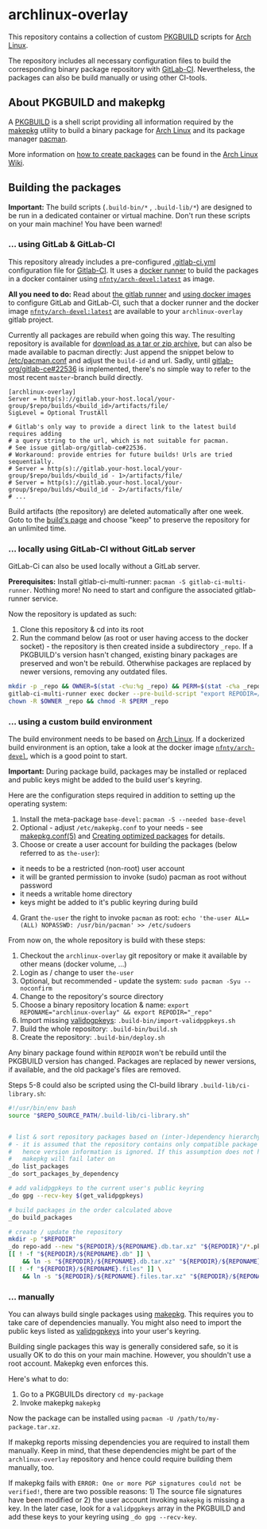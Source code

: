 # archlinux-overlay
This repository contains a collection of custom [PKGBUILD](https://wiki.archlinux.org/index.php/PKGBUILD) scripts for [Arch Linux](https://wiki.archlinux.org/index.php/Arch_Linux).

The repository includes all necessary configuration files to build the corresponding binary package repository with [GitLab-CI](https://about.gitlab.com/gitlab-ci/). Nevertheless, the packages can also be build manually or using other CI-tools.


## About PKGBUILD and makepkg
A [PKGBUILD](https://wiki.archlinux.org/index.php/PKGBUILD) is a shell script providing all information required by the [makepkg](https://wiki.archlinux.org/index.php/Makepkg) utility to build a binary package for [Arch Linux](https://wiki.archlinux.org/index.php/Arch_Linux) and its package manager [pacman](https://wiki.archlinux.org/index.php/Pacman).

More information on [how to create packages](https://wiki.archlinux.org/index.php/Creating_packages) can be found in the [Arch Linux Wiki](https://wiki.archlinux.org/).


## Building the packages

**Important:** The build scripts (`.build-bin/*` , `.build-lib/*`) are designed to be run in a dedicated container or virtual machine. Don't run these scripts on your main machine! You have been warned!

### ... using GitLab & GitLab-CI
This repository already includes a pre-configured [.gitlab-ci.yml](https://docs.gitlab.com/ce/ci/yaml/README.html) configuration file for [Gitlab-CI](https://about.gitlab.com/gitlab-ci/). It uses a [docker runner](https://docs.gitlab.com/ce/ci/docker/using_docker_images.html) to build the packages in a docker container using [`nfnty/arch-devel:latest`](https://hub.docker.com/r/nfnty/arch-devel/) as image.

**All you need to do:** Read about [the gitlab runner](https://docs.gitlab.com/runner/) and [using docker images](https://docs.gitlab.com/ce/ci/docker/using_docker_images.html) to configure GitLab and GitLab-CI, such that a docker runner and the docker image [`nfnty/arch-devel:latest`](https://hub.docker.com/r/nfnty/arch-devel/) are available to your `archlinux-overlay` gitlab project.

Currently all packages are rebuild when going this way. The resulting repository is available for [download as a tar or zip archive](https://gitlab.com/help/user/project/builds/artifacts.md#downloading-build-artifacts), but can also be made available to pacman directly: Just append the snippet below to [/etc/pacman.conf](https://www.archlinux.org/pacman/pacman.conf.5.html) and adjust the `build-id` and url. Sadly, until [gitlab-org/gitlab-ce#22536](https://gitlab.com/gitlab-org/gitlab-ce/issues/22536) is implemented, there's no simple way to refer to the most recent `master`-branch build directly. 

```
[archlinux-overlay]
Server = http(s)://gitlab.your-host.local/your-group/$repo/builds/<build_id>/artifacts/file/
SigLevel = Optional TrustAll

# Gitlab's only way to provide a direct link to the latest build requires adding
# a query string to the url, which is not suitable for pacman.
# See issue gitlab-org/gitlab-ce#22536.
# Workaround: provide entries for future builds! Urls are tried sequentially.
# Server = http(s)://gitlab.your-host.local/your-group/$repo/builds/<build_id - 1>/artifacts/file/
# Server = http(s)://gitlab.your-host.local/your-group/$repo/builds/<build_id - 2>/artifacts/file/
# ...
```

Build artifacts (the repository) are deleted automatically after one week. Goto to the [build's page](https://gitlab.com/help/user/project/builds/artifacts.md#browsing-build-artifacts) and choose "keep" to preserve the repository for an unlimited time.

### ... locally using GitLab-CI without GitLab server
GitLab-Ci can also be used locally without a GitLab server.

**Prerequisites:** Install gitlab-ci-multi-runner: `pacman -S gitlab-ci-multi-runner`. Nothing more! No need to start and configure the associated gitlab-runner service.

Now the repository is updated as such:
1. Clone this repository & cd into its root
2. Run the command below (as root or user having access to the docker socket) - the repository is then created inside a subdirectory `_repo`. If a PKGBUILD's version hasn't changed, existing binary packages are preserved and won't be rebuild. Otherwhise packages are replaced by newer versions, removing any outdated files.

```bash
mkdir -p _repo && OWNER=$(stat -c%u:%g _repo) && PERM=$(stat -c%a _repo) && \
gitlab-ci-multi-runner exec docker --pre-build-script "export REPODIR=/repo && chown -R nobody /repo && chmod -R u+rwx /repo" --docker-volumes "$PWD/_repo:/repo" build_repo; \
chown -R $OWNER _repo && chmod -R $PERM _repo
```

### ... using a custom build environment
The build environment needs to be based on [Arch Linux](https://wiki.archlinux.org/index.php/Arch_Linux). If a dockerized build environment is an option, take a look at the docker image [`nfnty/arch-devel`](https://hub.docker.com/r/nfnty/arch-devel/), which is a good point to start.

**Important:** During package build, packages may be installed or replaced and public keys might be added to the build user's keyring.

Here are the configuration steps required in addition to setting up the operating system: 
1. Install the meta-package `base-devel`: `pacman -S --needed base-devel`
2. Optional - adjust `/etc/makepkg.conf` to your needs - see [makepkg.conf(5)](https://www.archlinux.org/pacman/makepkg.conf.5.html) and [Creating optimized packages](https://wiki.archlinux.org/index.php/Makepkg#Creating_optimized_packages) for details.
3. Choose or create a user account for building the packages (below referred to as `the-user`):
  * it needs to be a restricted (non-root) user account
  * it will be granted permission to invoke (sudo) pacman as root without password
  * it needs a writable home directory
  * keys might be added to it's public keyring during build
4. Grant `the-user` the right to invoke `pacman` as root: `echo 'the-user ALL=(ALL) NOPASSWD: /usr/bin/pacman' >> /etc/sudoers`

From now on, the whole repository is build with these steps:
1. Checkout the `archlinux-overlay` git repository or make it available by other means (docker volume, ...)
2. Login as / change to user `the-user`
3. Optional, but recommended - update the system: `sudo pacman -Syu --noconfirm`
4. Change to the repository's source directory
5. Choose a binary repository location & name: `export REPONAME="archlinux-overlay" && export REPODIR="_repo"`
6. Import missing [validpgpkeys](https://wiki.archlinux.org/index.php/PKGBUILD#validpgpkeys): `.build-bin/import-validpgpkeys.sh`
7. Build the whole repository: `.build-bin/build.sh`
8. Create the repository: `.build-bin/deploy.sh`

Any binary package found within `REPODIR` won't be rebuild until the PKGBUILD version has changed. Packages are replaced by newer versions, if available, and the old package's files are removed.

Steps 5-8 could also be scripted using the CI-build library `.build-lib/ci-library.sh`:
```bash
#!/usr/bin/env bash
source "$REPO_SOURCE_PATH/.build-lib/ci-library.sh"


# list & sort repository packages based on (inter-)dependency hierarchy
# - it is assumed that the repository contains only compatible package versions,
#   hence version information is ignored. If this assumption does not hold,
#   makepkg will fail later on
_do list_packages
_do sort_packages_by_dependency

# add validpgpkeys to the current user's public keyring
_do gpg --recv-key $(get_validpgpkeys)

# build packages in the order calculated above
_do build_packages

# create / update the repository
mkdir -p "$REPODIR"
_do repo-add --new "${REPODIR}/${REPONAME}.db.tar.xz" "${REPODIR}"/*.pkg.tar.xz
[[ ! -f "${REPODIR}/${REPONAME}.db" ]] \
    && ln -s "${REPODIR}/${REPONAME}.db.tar.xz" "${REPODIR}/${REPONAME}.db"
[[ ! -f "${REPODIR}/${REPONAME}.files" ]] \
    && ln -s "${REPODIR}/${REPONAME}.files.tar.xz" "${REPODIR}/${REPONAME}.files"
```

### ... manually
You can always build single packages using [makepkg](https://wiki.archlinux.org/index.php/Makepkg). This requires you to take care of dependencies manually. You might also need to import the public keys listed as [validpgpkeys](https://wiki.archlinux.org/index.php/PKGBUILD#validpgpkeys) into your user's keyring.

Building single packages this way is generally considered safe, so it is usually OK to do this on your main machine. However, you shouldn't use a root account. Makepkg even enforces this.

Here's what to do:
1. Go to a PKGBUILDs directory `cd my-package`
2. Invoke makepkg `makepkg`

Now the package can be installed using `pacman -U /path/to/my-package.tar.xz`.

If makepkg reports missing dependencies you are required to install them manually. Keep in mind, that these dependencies might be part of the `archlinux-overlay` repository and hence could require building them manually, too.

If makepkg fails with `ERROR: One or more PGP signatures could not be verified!`, there are two possible reasons: 1) The source file signatures have been modified or 2) the user account invoking `makepkg` is missing a key. In the later case, look for a `validpgpkeys` array in the PKGBUILD and add these keys to your keyring using `_do gpg --recv-key`.